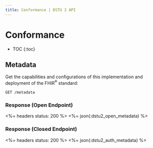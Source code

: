 ```yaml
---
title: Conformance | DSTU 2 API
---
```


# Conformance

* TOC
{:toc}

## Metadata

Get the capabilities and configurations of this implementation and deployment of the FHIR<sup>®</sup> standard:

    GET /metadata

### Response (Open Endpoint)

<%= headers status: 200 %>
<%= json(:dstu2_open_metadata) %>

### Response (Closed Endpoint)

<%= headers status: 200 %>
<%= json(:dstu2_auth_metadata) %>
